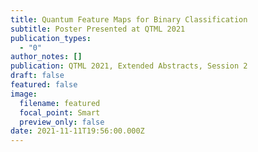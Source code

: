 ```yaml
---
title: Quantum Feature Maps for Binary Classification
subtitle: Poster Presented at QTML 2021
publication_types:
  - "0"
author_notes: []
publication: QTML 2021, Extended Abstracts, Session 2
draft: false
featured: false
image:
  filename: featured
  focal_point: Smart
  preview_only: false
date: 2021-11-11T19:56:00.000Z
---
```

